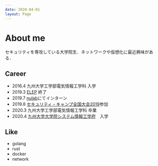 ```yaml
---
date: 2020-04-01
layout: Page
---
```


# About me
セキュリティを専攻している大学院生．ネットワークや仮想化に最近興味がある．

## Career
- 2016.4 九州大学工学部電気情報工学科 入学
- 2019.3 [ELEP](http://www.isc.kyushu-u.ac.jp/california/qeep/elep) 終了
- 2019.7 [nulab](https://nulab.com/ja/)にてインターン
- 2019.8 [セキュリティ・キャンプ全国大会2019](https://www.ipa.go.jp/jinzai/camp/2019/zenkoku2019_index.html)参加
- 2020.3 九州大学工学部電気情報工学科 卒業
- 2020.4 [九州大学大学院システム情報工学府](https://www.isee.kyushu-u.ac.jp/)　入学

## Like
- golang
- rust
- docker
- network
